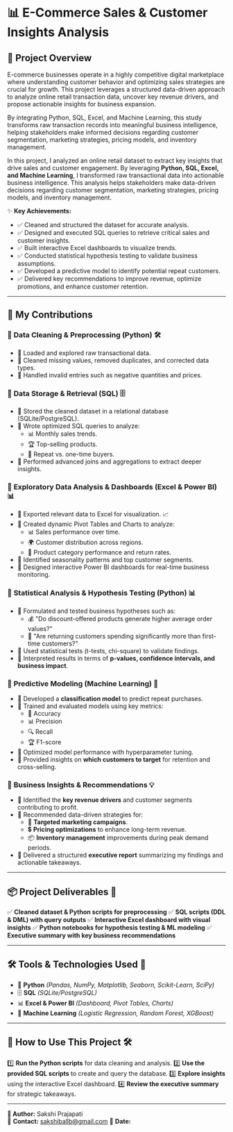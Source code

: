 # 📊 E-Commerce Sales & Customer Insights Analysis

## 🚀 Project Overview

E-commerce businesses operate in a highly competitive digital marketplace where understanding customer behavior and optimizing sales strategies are crucial for growth. This project leverages a structured data-driven approach to analyze online retail transaction data, uncover key revenue drivers, and propose actionable insights for business expansion.

By integrating Python, SQL, Excel, and Machine Learning, this study transforms raw transaction records into meaningful business intelligence, helping stakeholders make informed decisions regarding customer segmentation, marketing strategies, pricing models, and inventory management.

In this project, I analyzed an online retail dataset to extract key insights that drive sales and customer engagement. By leveraging **Python, SQL, Excel, and Machine Learning**, I transformed raw transactional data into actionable business intelligence. This analysis helps stakeholders make data-driven decisions regarding customer segmentation, marketing strategies, pricing models, and inventory management.

✨ **Key Achievements:**

- ✅ Cleaned and structured the dataset for accurate analysis.
- ✅ Designed and executed SQL queries to retrieve critical sales and customer insights.
- ✅ Built interactive Excel dashboards to visualize trends.
- ✅ Conducted statistical hypothesis testing to validate business assumptions.
- ✅ Developed a predictive model to identify potential repeat customers.
- ✅ Delivered key recommendations to improve revenue, optimize promotions, and enhance customer retention.

---

## 🎯 My Contributions

### 🔹 **Data Cleaning & Preprocessing (Python) 🛠️**
- 📌 Loaded and explored raw transactional data.
- 📌 Cleaned missing values, removed duplicates, and corrected data types.
- 📌 Handled invalid entries such as negative quantities and prices.


### 🔹 **Data Storage & Retrieval (SQL) 🗄️**

- 📌 Stored the cleaned dataset in a relational database (SQLite/PostgreSQL).
- 📌 Wrote optimized SQL queries to analyze:
  - 📊 Monthly sales trends.
  - 🏆 Top-selling products.
  - 🔁 Repeat vs. one-time buyers.
- 📌 Performed advanced joins and aggregations to extract deeper insights.


### 🔹 **Exploratory Data Analysis & Dashboards (Excel & Power BI) 📊**

- 📌 Exported relevant data to Excel for visualization. 📈
- 📌 Created dynamic Pivot Tables and Charts to analyze:
  - 📊 Sales performance over time.
  - 🌍 Customer distribution across regions.
  - 🎯 Product category performance and return rates.
- 📌 Identified seasonality patterns and top customer segments.
- 📌 Designed interactive Power BI dashboards for real-time business monitoring.


### 🔹 **Statistical Analysis & Hypothesis Testing (Python) 📊**

- 📌 Formulated and tested business hypotheses such as:
  - 💰 "Do discount-offered products generate higher average order values?"
  - 🔄 "Are returning customers spending significantly more than first-time customers?"
- 📌 Used statistical tests (t-tests, chi-square) to validate findings.
- 📌 Interpreted results in terms of **p-values, confidence intervals, and business impact**.


### 🔹 **Predictive Modeling (Machine Learning) 🤖**

- 📌 Developed a **classification model** to predict repeat purchases.
- 📌 Trained and evaluated models using key metrics:
  - 🎯 Accuracy
  - 📊 Precision
  - 🔍 Recall
  - 🏆 F1-score
- 📌 Optimized model performance with hyperparameter tuning.
- 📌 Provided insights on **which customers to target** for retention and cross-selling.


### 🔹 **Business Insights & Recommendations 💡**

- 📌 Identified the **key revenue drivers** and customer segments contributing to profit.
- 📌 Recommended data-driven strategies for:
  - 🎯 **Targeted marketing campaigns**.
  - 💲 **Pricing optimizations** to enhance long-term revenue.
  - 📦 **Inventory management** improvements during peak demand periods.
- 📌 Delivered a structured **executive report** summarizing my findings and actionable takeaways.

---

## 📦 Project Deliverables 📂

✅ **Cleaned dataset & Python scripts for preprocessing**
✅ **SQL scripts (DDL & DML) with query outputs**
✅ **Interactive Excel dashboard with visual insights**
✅ **Python notebooks for hypothesis testing & ML modeling**
✅ **Executive summary with key business recommendations**

---

## 🛠️ Tools & Technologies Used 🔧

- 🐍 **Python** *(Pandas, NumPy, Matplotlib, Seaborn, Scikit-Learn, SciPy)*
- 🗄️ **SQL** *(SQLite/PostgreSQL)*
- 📊 **Excel & Power BI** *(Dashboard, Pivot Tables, Charts)*
- 🤖 **Machine Learning** *(Logistic Regression, Random Forest, XGBoost)*


---

## 📌 How to Use This Project 🛠️

1️⃣ **Run the Python scripts** for data cleaning and analysis.
2️⃣ **Use the provided SQL scripts** to create and query the database.
3️⃣ **Explore insights** using the interactive Excel dashboard.
4️⃣ **Review the executive summary** for strategic takeaways.

---

**📢 Author:** Sakshi Prajapati  
📧 **Contact:** sakshiballb@gmail.com 
📅 **Date:** 



